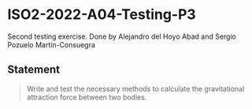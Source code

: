 # ISO2-2022-A04-Testing-P3
Second testing exercise. Done by Alejandro del Hoyo Abad and Sergio Pozuelo Martín-Consuegra

## Statement
> Write and test the necessary methods to calculate the gravitational attraction force between
two bodies.
